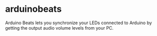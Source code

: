 # arduinobeats
Arduino Beats lets you synchronize your LEDs connected to Arduino by getting the output audio volume levels from your PC.
